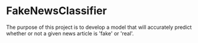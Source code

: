 # FakeNewsClassifier
The purpose of this project is to develop a model that will accurately predict whether or not a given news article is 'fake' or 'real'.

